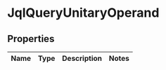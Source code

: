 

# JqlQueryUnitaryOperand


## Properties

| Name | Type | Description | Notes |
|------------ | ------------- | ------------- | -------------|



